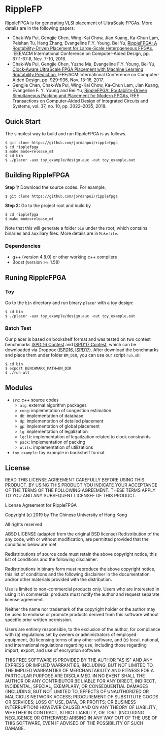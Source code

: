 # RippleFP

RippleFPGA is for generating VLSI placement of UltraScale FPGAs.
More details are in the following papers:
* Chak-Wa Pui, Gengjie Chen, Wing-Kai Chow, Jian Kuang, Ka-Chun Lam, Peishan Tu, Hang Zhang, Evangeline F.Y. Young, Bei Yu, [RippleFPGA: A Routability-Driven Placement for Large-Scale Heterogeneous FPGAs](http://ieeexplore.ieee.org/document/7827644/), 
IEEE/ACM International Conference on Computer-Aided Design, pp. 67:1-67:8, Nov. 7-10, 2016.
* Chak-Wa Pui, Gengjie Chen, Yuzhe Ma, Evangeline F.Y. Young, Bei Yu, [Clock-Aware UltraScale FPGA Placement with Machine Learning Routability Prediction](http://ieeexplore.ieee.org/document/8203880/), 
IEEE/ACM International Conference on Computer-Aided Design, pp. 929-936, Nov. 13-16, 2017.
* Gengjie Chen, Chak-Wa Pui, Wing-Kai Chow, Ka-Chun Lam, Jian Kuang, Evangeline F. Y. Young and Bei Yu, [RippleFPGA: Routability-Driven Simultaneous Packing and Placement for Modern FPGAs](http://ieeexplore.ieee.org/document/8122004/), 
IEEE Transactions on Computer-Aided Design of Integrated Circuits and Systems, vol. 37, no. 10, pp. 2022–2035, 2018.

## Quick Start

The simplest way to build and run RippleFPGA is as follows.
~~~
$ git clone https://github.com/jordanpui/ripplefpga
$ cd ripplefpga
$ make mode=release_mt
$ cd bin
$ ./placer -aux toy_example/design.aux -out toy_example.out
~~~

## Building RippleFPGA

**Step 1:** Download the source codes. For example,
~~~
$ git clone https://github.com/jordanpui/ripplefpga
~~~

**Step 2:** Go to the project root and build by
~~~
$ cd ripplefpga
$ make mode=release_mt
~~~

Note that this will generate a folder `bin` under the root, which contains binaries and auxiliary files.
More details are in `Makefile`.

### Dependencies

* g++ (version 4.8.0) or other working c++ compliers
* Boost (version >= 1.58)

## Runing RippleFPGA

### Toy

Go to the `bin` directory and run binary `placer` with a toy design:
~~~
$ cd bin
$ ./placer -aux toy_example/design.aux -out toy_example.out
~~~

### Batch Test

Our placer is based on bookshelf format and was tested on two contest benchmarks [ISPD'16 Contest](http://www.ispd.cc/contests/16/) and [ISPD'17 Contest](http://www.ispd.cc/contests/17/), which can be downloaded via Dropbox ([ISPD16](https://www.dropbox.com/sh/9c74a6f4o0rrd2t/AAA3V_fiP15pV20fV62apLoqa?dl=0), [ISPD17](https://www.dropbox.com/sh/9aranna360wnez2/AABYc5n1Sak3AY3m25eJ7Nyka?dl=0)).
After download the benchmarks and place them under folder `BM_DIR`, you can use our script `run.sh`:
~~~
$ cd bin
$ export BENCHMARK_PATH=BM_DIR
$ ./run all
~~~

## Modules

* `src`: c++ source codes
    * `alg`: external algorithm packages
    * `cong`: implemetation of congestion estimation
    * `db`: implementation of database
    * `dp`: implementation of detailed placement
    * `gp`: implementation of global placement
    * `lg`: implementation of legalization
    * `lgclk`: implementation of legailzation related to clock constraints
    * `pack`: implementation of packing
    * `utils`: implementation of utilizations
* `toy_example`: toy example in bookshelf format

## License
READ THIS LICENSE AGREEMENT CAREFULLY BEFORE USING THIS PRODUCT. BY USING THIS PRODUCT YOU INDICATE YOUR ACCEPTANCE OF THE TERMS OF THE FOLLOWING AGREEMENT. THESE TERMS APPLY TO YOU AND ANY SUBSEQUENT LICENSEE OF THIS PRODUCT.



License Agreement for RippleFPGA



Copyright (c) 2019 by The Chinese University of Hong Kong



All rights reserved



ABSD LICENSE (adapted from the original BSD license) Redistribution of the any code, with or without modification, are permitted provided that the conditions below are met. 



Redistributions of source code must retain the above copyright notice, this list of conditions and the following disclaimer.



Redistributions in binary form must reproduce the above copyright notice, this list of conditions and the following disclaimer in the documentation and/or other materials provided with the distribution.



Use is limited to non-commercial products only. Users who are interested in using it in commercial products must notify the author and request separate license agreement.



Neither the name nor trademark of the copyright holder or the author may be used to endorse or promote products derived from this software without specific prior written permission.



Users are entirely responsible, to the exclusion of the author, for compliance with (a) regulations set by owners or administrators of employed equipment, (b) licensing terms of any other software, and (c) local, national, and international regulations regarding use, including those regarding import, export, and use of encryption software.



THIS FREE SOFTWARE IS PROVIDED BY THE AUTHOR "AS IS" AND ANY EXPRESS OR IMPLIED WARRANTIES, INCLUDING, BUT NOT LIMITED TO, THE IMPLIED WARRANTIES OF MERCHANTABILITY AND FITNESS FOR A PARTICULAR PURPOSE ARE DISCLAIMED. IN NO EVENT SHALL THE AUTHOR OR ANY CONTRIBUTOR BE LIABLE FOR ANY DIRECT, INDIRECT, INCIDENTAL, SPECIAL, EXEMPLARY, OR CONSEQUENTIAL DAMAGES (INCLUDING, BUT NOT LIMITED TO, EFFECTS OF UNAUTHORIZED OR MALICIOUS NETWORK ACCESS; PROCUREMENT OF SUBSTITUTE GOODS OR SERVICES; LOSS OF USE, DATA, OR PROFITS; OR BUSINESS INTERRUPTION) HOWEVER CAUSED AND ON ANY THEORY OF LIABILITY, WHETHER IN CONTRACT, STRICT LIABILITY, OR TORT (INCLUDING NEGLIGENCE OR OTHERWISE) ARISING IN ANY WAY OUT OF THE USE OF THIS SOFTWARE, EVEN IF ADVISED OF THE POSSIBILITY OF SUCH DAMAGE.